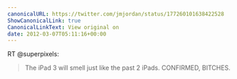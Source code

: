 ```yaml
---
canonicalURL: https://twitter.com/jmjordan/status/177260101638422528
ShowCanonicalLink: true
CanonicalLinkText: View original on
date: 2012-03-07T05:11:16+00:00
---
```

RT @superpixels:
> The iPad 3 will smell just like the past 2 iPads. CONFIRMED, BITCHES.